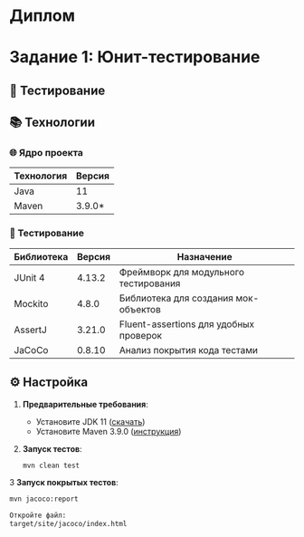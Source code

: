 # Диплом
# Задание 1: Юнит-тестирование

## 🧪 Тестирование

## 📚 Технологии

### 🌐 Ядро проекта
| Технология       | Версия   |
|------------------|----------|
| Java             | 11       |
| Maven            | 3.9.0*   |

### 🧪 Тестирование
| Библиотека       | Версия   | Назначение |
|------------------|----------|------------|
| JUnit 4          | 4.13.2   | Фреймворк для модульного тестирования |
| Mockito          | 4.8.0    | Библиотека для создания мок-объектов |
| AssertJ          | 3.21.0   | Fluent-assertions для удобных проверок |
| JaCoCo           | 0.8.10   | Анализ покрытия кода тестами |

## ⚙️ Настройка

1. **Предварительные требования**:
    - Установите JDK 11 ([скачать](https://www.oracle.com/java/technologies/javase-jdk11-downloads.html))
    - Установите Maven 3.9.0 ([инструкция](https://maven.apache.org/install.html))

2. **Запуск тестов**:
   ```bash
   mvn clean test

3 **Запуск покрытых тестов**:
   ```bash
   mvn jacoco:report

Откройте файл:
target/site/jacoco/index.html

